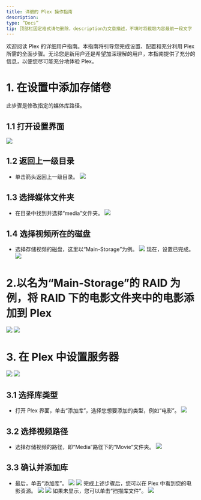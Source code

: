 ```yaml
---
title: 详细的 Plex 操作指南
description:
type: “Docs”
tip: 顶部栏固定格式请勿删除，description为文章描述，不填时将截取内容最前一段文字
---
```

欢迎阅读 Plex 的详细用户指南。本指南将引导您完成设置、配置和充分利用 Plex 所需的全面步骤。无论您是新用户还是希望加深理解的用户，本指南提供了充分的信息，以便您尽可能充分地体验 Plex。
# 1. 在设置中添加存储卷
此步骤是修改指定的媒体库路径。

## 1.1 打开设置界面
![](https://manage.icewhale.io/api/static/docs/1722495163098_image.png)
## 1.2 返回上一级目录
- 单击箭头返回上一级目录。
![](https://manage.icewhale.io/api/static/docs/1722495186583_image.png)
## 1.3 选择媒体文件夹
- 在目录中找到并选择“media”文件夹。
![](https://manage.icewhale.io/api/static/docs/1722495229011_image.png)
## 1.4 选择视频所在的磁盘
- 选择存储视频的磁盘，这里以“Main-Storage”为例。
![](https://manage.icewhale.io/api/static/docs/1722495260658_image.png)
现在，设置已完成。
![](https://manage.icewhale.io/api/static/docs/1722495281297_image.png)
# 2.以名为“Main-Storage”的 RAID 为例，将 RAID 下的电影文件夹中的电影添加到 Plex
![](https://manage.icewhale.io/api/static/docs/1722495303837_image.png)
![](https://manage.icewhale.io/api/static/docs/1722495311558_image.png)
# 3. 在 Plex 中设置服务器
![](https://manage.icewhale.io/api/static/docs/1722495336887_image.png)
![](https://manage.icewhale.io/api/static/docs/1722495343850_image.png)
## 3.1 选择库类型
- 打开 Plex 界面，单击“添加库”，选择您想要添加的类型，例如“电影”。
![](https://manage.icewhale.io/api/static/docs/1722495375567_image.png)
## 3.2 选择视频路径
- 选择存储视频的路径，即“Media”路径下的“Movie”文件夹。
![](https://manage.icewhale.io/api/static/docs/1722495404919_image.png)
## 3.3 确认并添加库
- 最后，单击“添加库”。
![](https://manage.icewhale.io/api/static/docs/1722495461636_image.png)
![](https://manage.icewhale.io/api/static/docs/1722495470196_image.png)
完成上述步骤后，您可以在 Plex 中看到您的电影资源。
![](https://manage.icewhale.io/api/static/docs/1722495501016_image.png)
![](https://manage.icewhale.io/api/static/docs/1722495509652_image.png)
如果未显示，您可以单击“扫描库文件”。
![](https://manage.icewhale.io/api/static/docs/1722495527521_image.png)